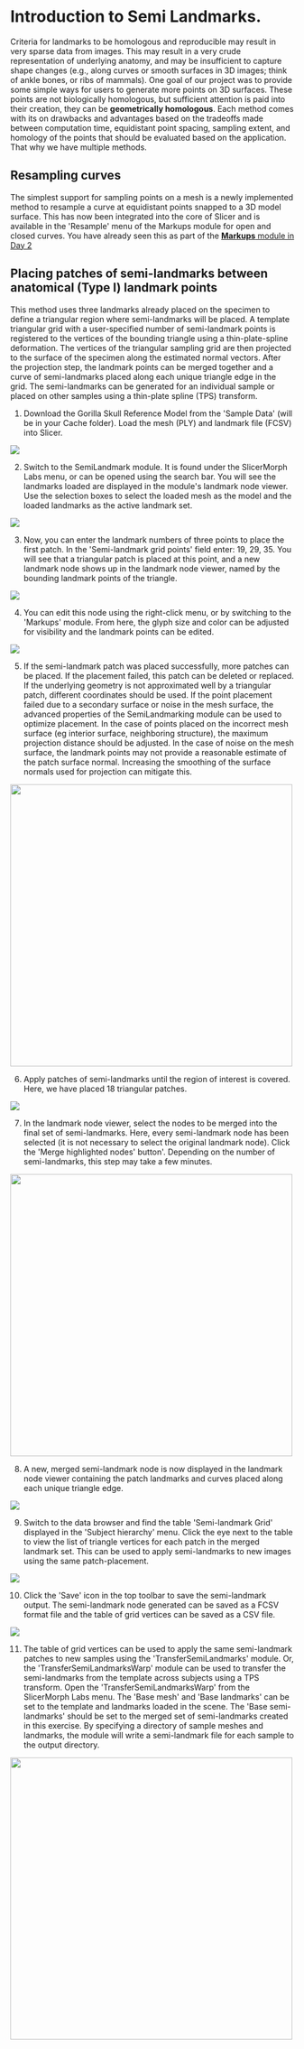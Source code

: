 
# Introduction to Semi Landmarks.
Criteria for landmarks to be homologous and reproducible may result in very sparse data from images. This may result in a very crude representation of underlying anatomy, and may be insufficient to capture shape changes (e.g., along curves or smooth surfaces in 3D images; think of ankle bones, or ribs of mammals). One goal of our project was to provide some simple ways for users to generate more points on 3D surfaces. These points are not biologically homologous, but sufficient attention is paid into their creation, they can be **geometrically homologous**. Each method comes with its on drawbacks and advantages based on the tradeoffs made between computation time, equidistant point spacing, sampling extent, and homology of the points that should be evaluated based on the application. That why we have multiple methods. 

## Resampling curves
The simplest support for sampling points on a mesh is a newly implemented method to resample a curve at equidistant points snapped to a 3D model surface. This has now been integrated into the core of Slicer and is available in the 'Resample' menu of the Markups module for open and closed curves. You have already seen this as part of the [**Markups** module in Day 2](https://github.com/SlicerMorph/S_2020/blob/master/Day_2/Markups/Markups.md#3d-models-and-curve-based-semi-landmarking) 

## Placing patches of semi-landmarks between anatomical (Type I) landmark points

This method uses three landmarks already placed on the specimen to define a triangular region where semi-landmarks will be placed. A template triangular grid with a user-specified number of semi-landmark points is registered to the vertices of the bounding triangle using a thin-plate-spline deformation. The vertices of the triangular sampling grid are then projected to the surface of the specimen along the estimated normal vectors. After the projection step, the landmark points can be merged together and a curve of semi-landmarks placed along each unique triangle edge in the grid. The semi-landmarks can be generated for an individual sample or placed on other samples using a thin-plate spline (TPS) transform.

1. Download the Gorilla Skull Reference Model from the 'Sample Data' (will be in your Cache folder). Load the mesh (PLY) and landmark file (FCSV) into Slicer.

<img src="./Picture19.png">

2. Switch to the SemiLandmark module. It is found under the SlicerMorph Labs menu, or can be opened using the search bar. You will see the landmarks loaded are displayed in the module's landmark node viewer. Use the selection boxes to select the loaded mesh as the model and the loaded landmarks as the active landmark set.

<img src="./Picture20.png">

3. Now, you can enter the landmark numbers of three points to place the first patch. In the 'Semi-landmark grid points' field enter: 19, 29, 35. You will see that a triangular patch is placed at this point, and a new landmark node shows up in the landmark node viewer, named by the bounding landmark points of the triangle. 

<img src="./Picture21.png">

4. You can edit this node using the right-click menu, or by switching to the 'Markups' module. From here, the glyph size and color can be adjusted for visibility and the landmark points can be edited.

<img src="./Picture22.png"> 

5. If the semi-landmark patch was placed successfully, more patches can be placed. If the placement failed, this patch can be deleted or replaced. If the underlying geometry is not approximated well by a triangular patch, different coordinates should be used. If the point placement failed due to a secondary surface or noise in the mesh surface, the advanced properties of the SemiLandmarking module can be used to optimize placement. In the case of points placed on the incorrect mesh surface (eg interior surface, neighboring structure), the maximum projection distance should be adjusted. In the case of noise on the mesh surface, the landmark points may not provide a reasonable estimate of the patch surface normal. Increasing the smoothing of the surface normals used for projection can mitigate this.

<img src="./Picture23.png" width="500px">

6. Apply patches of semi-landmarks until the region of interest is covered. Here, we have placed 18 triangular patches. 

<img src="./Picture24.png">

7. In the landmark node viewer, select the nodes to be merged into the final set of semi-landmarks. Here, every semi-landmark node has been selected (it is not necessary to select the original landmark node). Click the 'Merge highlighted nodes' button'. Depending on the number of semi-landmarks, this step may take a few minutes.

<img src="./Picture25.png" width="500px">

8. A new, merged semi-landmark node is now displayed in the landmark node viewer containing the patch landmarks and curves placed along each unique triangle edge.

<img src="./Picture26.png">

9. Switch to the data browser and find the table 'Semi-landmark Grid' displayed in the 'Subject hierarchy' menu. Click the eye next to the table to view the list of triangle vertices for each patch in the merged landmark set. This can be used to apply semi-landmarks to new images using the same patch-placement.

<img src="./Picture27.png">

10. Click the 'Save' icon in the top toolbar to save the semi-landmark output. The semi-landmark node generated can be saved as a FCSV format file and the table of grid vertices can be saved as a CSV file.

<img src="./Picture28.png"> 

11. The table of grid vertices can be used to apply the same semi-landmark patches to new samples using the 'TransferSemiLandmarks' module. Or, the 'TransferSemiLandmarksWarp' module can be used to transfer the semi-landmarks from the template across subjects using a TPS transform. Open the 'TransferSemiLandmarksWarp' from the SlicerMorph Labs menu. The 'Base mesh' and 'Base landmarks'  can be set to the template and landmarks loaded in the scene. The 'Base semi-landmarks' should be set to the merged set of semi-landmarks created in this exercise. By specifying a directory of sample meshes and landmarks, the module will write a semi-landmark file for each sample to the output directory.

<img src="./Picture29.png" width="500px"> 
